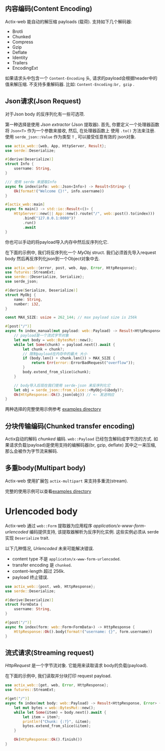 ## 内容编码(Content Encoding)
Actix-web 能自动的解压缩 payloads (载荷). 支持如下几个解码器:
* Brotli
* Chunked
* Compress
* Gzip
* Deflate
* Identity
* Trailers
* EncodingExt

如果请求头中包含一个 `Content-Encoding` 头, 请求的payload会根据header中的值来解压缩. 不支持多重解码器. 比如: `Content-Encoding:br, gzip` .

## Json请求(Json Request)
对于Json body 的反序列化有一些可选项.

第一种选择是使用 _Json extractor_ (Json 提取器). 首先, 你要定义一个处理器函数将 `Json<T>` 作为一个参数来接收, 然后, 在处理器函数上
使用 `.to()` 方法来注册. 使用 `serde_json::Value` 作为类型 `T` , 可以接受任意有效的 json对象. 

```rust
use actix_web::{web, App, HttpServer, Result};
use serde::Deserialize;

#[derive(Deserialize)]
struct Info {
    username: String,
}

/// 使用 serde 来提取Info 
async fn index(info: web::Json<Info>) -> Result<String> {
    Ok(format!("Welcome {}!", info.username))
}

#[actix_web::main]
async fn main() -> std::io::Result<()> {
    HttpServer::new(|| App::new().route("/", web::post().to(index)))
        .bind("127.0.0.1:8080")?
        .run()
        .await
}
```
你也可以手动的将payload导入内存中然后反序列化它.

在下面的示例中, 我们将反序列化一个 _MyObj_ struct. 我们必须首先导入request body 然后再反序列化json到一个Object对象中去.

```rust
use actix_web::{error, post, web, App, Error, HttpResponse};
use futures::StreamExt;
use serde::{Deserialize, Serialize};
use serde_json;

#[derive(Serialize, Deserialize)]
struct MyObj {
    name: String,
    number: i32,
}

const MAX_SIZE: usize = 262_144; // max payload size is 256k

#[post("/")]
async fn index_manual(mut payload: web::Payload) -> Result<HttpResponse, Error> {
    // payload是一个流式字节对象
    let mut body = web::BytesMut::new();
    while let Some(chunk) = payload.next().await {
        let chunk = chunk?;
        // 限制payload在内存中的最大 大小
        if (body.len() + chunk.len()) > MAX_SIZE {
            return Err(error::ErrorBadRequest("overflow"));
        }
        body.extend_from_slice(&chunk);
    }

    // body导入后现在我们使用 serde-json 来反序列化它
    let obj = serde_json::from_slice::<MyObj>(&body)?;
    Ok(HttpResponse::Ok().json(obj)) // <- 发送响应
}
```
两种选择的完整使用示例参考 [examples directory](https://github.com/actix/examples/tree/master/json/)

## 分块传输编码(Chunked transfer encoding)
Actix自动的解码 _chunked_ 编码. `web::Payload` 已经包含解码成字节流的方式. 如果请求负载(payload)是使用支持的编解码器(br, gzip, deflate)
其中之一来压缩, 那么会被作为字节流来解码.

## 多重body(Multipart body)
Actix-web 使用扩展包 `actix-multipart` 来支持多重流(stream).

完整的使用示例可以查看[examples directory](https://github.com/actix/examples/tree/master/multipart/)

# Urlencoded body
Actix-web 通过 `web::Form` 提取器为应用程序 _application/x-www-form-urlencoded_ 编码提供支持, 该提取器解析为反序列化实例. 这些实例必须从 serde 实现
`Deserialize` trait.

以下几种情况, _Urlencoded_ 未来可能解决错误.
* content type 不是 `applicaton/x-www-form-urlencoded`.
* transfer encoding 是 `chunked`.
* content-length 超过 256k.
* payload 终止错误.

```rust
use actix_web::{post, web, HttpResponse};
use serde::Deserialize;

#[derive(Deserialize)]
struct FormData {
    username: String,
}

#[post("/")]
async fn index(form: web::Form<FormData>) -> HttpResponse {
    HttpResponse::Ok().body(format!("username: {}", form.username))
}
```

## 流式请求(Streaming request)
_HttpRequest_ 是一个字节流对象. 它能用来读取请求 body的负载(payload).

在下面的示例中, 我们读取并分块打印 request payload.

```rust
use actix_web::{get, web, Error, HttpResponse};
use futures::StreamExt;

#[get("/")]
async fn index(mut body: web::Payload) -> Result<HttpResponse, Error> {
    let mut bytes = web::BytesMut::new();
    while let Some(item) = body.next().await {
        let item = item?;
        println!("Chunk: {:?}", &item);
        bytes.extend_from_slice(&item);
    }

    Ok(HttpResponse::Ok().finish())
}
```

